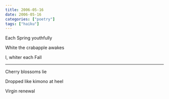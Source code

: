```yaml
---
title: 2006-05-16
date: 2006-05-16
categories: ["poetry"]
tags: ["haiku"]
---
```

Each Spring youthfully

White the crabapple awakes

I, whiter each Fall

---

Cherry blossoms lie

Dropped like kimono at heel

Virgin renewal
